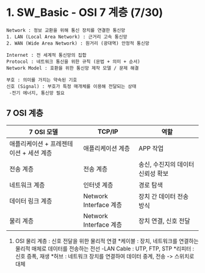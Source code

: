 # 1. SW_Basic - OSI 7 계층 (7/30)
```
Network : 정보 교환을 위해 통신 장치를 연결한 통신망
1. LAN (Local Area Network) : 근거리 고속 통신망
2. WAN (Wide Area Network) : 원거리 (광대역) 안정적 통신망

Internet : 전 세계적 통신망의 집합
Protocol : 네트워크 통신을 위한 규칙 (문법 + 의미 + 순서)
Network Model : 호환을 위한 통신망 제작 모델 / 문제 해결

부호 : 의미를 가지는 약속된 기호
신호 (Signal) : 부호가 특정 매개체를 이용해 전달되는 상태
 -전기 에너지, 통신망 필요
```

7 OSI 계층
----------
|7 OSI 모델|TCP/IP|역할|
|-|-|-|
|애플리케이션 + 프레젠테이션 + 세션 계층|애플리케이션 계층|APP 작업|
|전송 계층 |전송 계층|송신, 수진지의 데이터 신뢰성 확보|
|네트워크 계층|인터넷 계층|경로 탐색|
|데이터 링크 계층|Network Interface 계층|장치 간 데이터 전송 방식|
|물리 계층|Network Interface 계층|장치 연결, 신호 전달|

1. OSI 물리 계층 : 신호 전달을 위한 물리적 연결
 *케이블 : 장치, 네트워크를 연결하는 물리적 매체로 데이터를 전송하는 전선 -LAN Cable : UTP, FTP, STP
  *리피터 : 신호 증폭, 재생
   *허브 : 네트워크 장치를 연결하여 데이터 중계, 전송 -> 스위치로 대체
 
